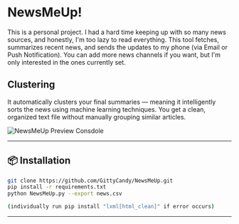 # NewsMeUp!

This is a personal project. I had a hard time keeping up with so many news sources, and honestly, I'm too lazy to read everything.
This tool fetches, summarizes recent news, and sends the updates to my phone (via Email or Push Notification).
You can add more news channels if you want, but I'm only interested in the ones currently set.

## Clustering
It automatically clusters your final summaries — meaning it intelligently sorts the news using machine learning techniques.
You get a clean, organized text file without manually grouping similar articles.

![NewsMeUp Preview Consdole](newsmeupgithub.png)


---
## 📦 Installation

```bash
git clone https://github.com/GittyCandy/NewsMeUp.git
pip install -r requirements.txt
python NewsMeUp.py --export news.csv

(individually run pip install "lxml[html_clean]" if error occurs)

```
---
